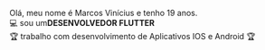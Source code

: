 
Olá, meu nome é Marcos Vinícius e tenho 19 anos.<br>
:computer: sou um<strong >DESENVOLVEDOR FLUTTER</strong><br>
:trophy: trabalho com desenvolvimento de Aplicativos IOS e Android :trophy:





